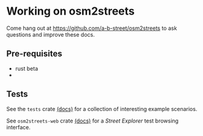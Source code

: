 # Working on osm2streets

Come hang out at https://github.com/a-b-street/osm2streets to ask questions and improve these docs.

## Pre-requisites
- rust beta
- 

## Tests

See the `tests` crate [(docs)](tests/README.md) for a collection of interesting example scenarios.

See `osm2streets-web` crate [(docs)](osm2streets-web/README.md) for a *Street Explorer* test browsing interface.
